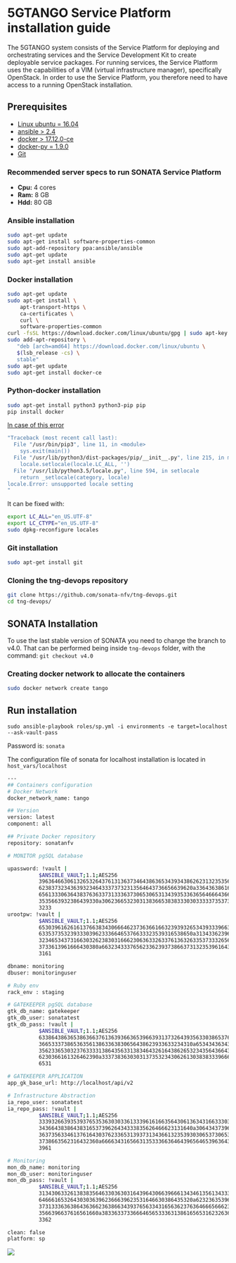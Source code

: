 # 5GTANGO Service Platform installation guide

The 5GTANGO system consists of the Service Platform for deploying and orchestrating services and the Service Development Kit to create deployable service packages. For running services, the Service Platform uses the capabilities of a VIM (virtual infrastructure manager), specifically OpenStack. In order to use the Service Platform, you therefore need to have access to a running OpenStack installation.

## Prerequisites

* [Linux ubuntu = 16.04](http://releases.ubuntu.com/16.04/)
* [ansible > 2.4](https://docs.ansible.com/ansible/2.4/intro_installation.html#latest-releases-via-apt-ubuntu)
* [docker > 17.12.0-ce](https://docs.docker.com/install/linux/docker-ce/ubuntu/#install-docker-ce)
* [docker-py = 1.9.0](https://pypi.org/project/docker/)
* [Git](https://git-scm.com/download/linux)

### Recommended server specs to run SONATA Service Platform

* **Cpu:** 4 cores
* **Ram:** 8 GB
* **Hdd:** 80 GB

### Ansible installation

```bash
sudo apt-get update
sudo apt-get install software-properties-common
sudo apt-add-repository ppa:ansible/ansible
sudo apt-get update
sudo apt-get install ansible
```

### Docker installation

```bash
sudo apt-get update
sudo apt-get install \
    apt-transport-https \
    ca-certificates \
    curl \
    software-properties-common
curl -fsSL https://download.docker.com/linux/ubuntu/gpg | sudo apt-key add -
sudo add-apt-repository \
   "deb [arch=amd64] https://download.docker.com/linux/ubuntu \
   $(lsb_release -cs) \
   stable"
sudo apt-get update
sudo apt-get install docker-ce
```

### Python-docker installation

```bash
sudo apt-get install python3 python3-pip pip
pip install docker
```

[In case of this error](https://stackoverflow.com/questions/14547631/python-locale-error-unsupported-locale-setting)

```bash
"Traceback (most recent call last):
  File "/usr/bin/pip3", line 11, in <module>
    sys.exit(main())
  File "/usr/lib/python3/dist-packages/pip/__init__.py", line 215, in main
    locale.setlocale(locale.LC_ALL, '')
  File "/usr/lib/python3.5/locale.py", line 594, in setlocale
    return _setlocale(category, locale)
locale.Error: unsupported locale setting
"
```

It can be fixed with:

```bash
export LC_ALL="en_US.UTF-8"
export LC_CTYPE="en_US.UTF-8"
sudo dpkg-reconfigure locales
```

### Git installation

```bash
sudo apt-get install git
```

### Cloning the tng-devops repository

```bash
git clone https://github.com/sonata-nfv/tng-devops.git
cd tng-devops/
```

## SONATA Installation

To use the last stable version of SONATA you need to change the branch to v4.0. That can be performed being inside `tng-devops` folder, with the command:
`git checkout v4.0`

### Creating docker network to allocate the containers

```bash
sudo docker network create tango
```

## Run installation

`sudo ansible-playbook roles/sp.yml -i environments -e target=localhost --ask-vault-pass`

Password is: `sonata`

The configuration file of sonata for localhost installation is located in `host_vars/localhost`

```bash
---
## Containers configuration
# Docker Network
docker_network_name: tango

## Version
version: latest
component: all

## Private Docker repository
repository: sonatanfv

# MONITOR pgSQL database

upassword: !vault |
          $ANSIBLE_VAULT;1.1;AES256
          39636466306132653264376131363734643863653439343862623132353566653338653337636631
          6238373234363932346433373732313564643736656639620a336436386165316435646362613365
          65613330636438376363373133363730653065313439353363656466643665613565303934393938
          3535663932386439330a306236653230313836653838333030333337353733633262313764373130
          3233
urootpw: !vault |
          $ANSIBLE_VAULT;1.1;AES256
          65303961626161376638343066646237363661663239393265343933396639343633333139656566
          6335373532393330396233366465376633323539316538650a313433623964656535323363643461
          32346534373166303262383031666230636332633761363263353733326566636639626238363666
          3733613961666430380a663234333765623362393738663731323539616437646237313662313339
          3161

dbname: monitoring
dbuser: monitoringuser

# Ruby env
rack_env : staging

# GATEKEEPER pgSQL database
gtk_db_name: gatekeeper
gtk_db_user: sonatatest
gtk_db_pass: !vault |
          $ANSIBLE_VAULT;1.1;AES256
          63386438636538636637613639366365396639313732643935633038653764393366343566626530
          3665333738653635613863363830656438623933633234310a653434363435656133393562343065
          35623365303237633331386435633138346432616438626532343564366437356338386565326539
          6230366161326462390a333738363030313735323430626130383833396663353064316433363930
          6531

# GATEKEEPER APPLICATION
app_gk_base_url: http://localhost/api/v2

# Infrastructure Abstraction
ia_repo_user: sonatatest
ia_repo_pass: !vault |
          $ANSIBLE_VAULT;1.1;AES256
          33393266393539376535363030336133396161663564306136343166333032663535386132626561
          3436643838643831653739626434333835626466623131640a306434373963646635653032366536
          36373563346137616430376233653139373134366132353930306537306533323535366437383638
          3738663562316432360a666634316566313533366364643965646539636433353736306361396338
          3961

# Monitoring
mon_db_name: monitoring
mon_db_user: monitoringuser
mon_db_pass: !vault |
          $ANSIBLE_VAULT;1.1;AES256
          31343063326138383564633036303164396430663966613434613561343334316563316535373130
          6466616532643030363962366639623531646630386435320a623236353964636239653861333731
          37313336363864363662363866343937656334316563623763646665666237383261333561333163
          3566396637616561660a383363373366646565333631386165653162326366623237636538653761
          3362

clean: false
platform: sp

```

<img src="images/test.svg">
